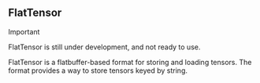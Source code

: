 ## FlatTensor

> [!IMPORTANT]
> FlatTensor is still under development, and not ready to use.

FlatTensor is a flatbuffer-based format for storing and loading tensors. The format provides a way to store tensors keyed by string.
